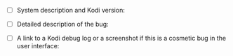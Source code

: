 <!---
Before asking a question or reporting an issue please read the project Wiki
to make sure your question or issue is not covered in the documentation.

If you are submiting a bug report, please provide the following information.
All items are mandatory!
-->
- [ ] System description and Kodi version:

- [ ] Detailed description of the bug:
<!--- (not just "something does not work") -->

- [ ] A link to a Kodi debug log or a screenshot if this is a cosmetic bug in the user interface:
<!--- For logs please use a pastebin site, for example, http://paste.ubuntu.com or http://dpaste.com -->
